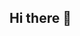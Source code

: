 ## Hi there 👋

<!--
**IvanLadislao/IvanLadislao** is a ✨ _special_ ✨ repository because its `README.md` (this file) appears on your GitHub profile.

Here are some ideas to get you started:

<<<<<<< HEAD
##- 🔭 I’m currently working on my TESIS
 🌱 I’m currently learning Web App peogramming
=======
#- 🔭 I’m currently working on ...
#- 🌱 I’m currently learning ...
>>>>>>> 2761a5536225e35d5326ef1a909796889d658f68
- 👯 I’m looking to collaborate on ...
- 🤔 I’m looking for help with ...
- 💬 Ask me about ...
- 📫 How to reach me: ...
- 😄 Pronouns: Salsh
- ⚡ Fun fact: I oaid for winrar
-->
